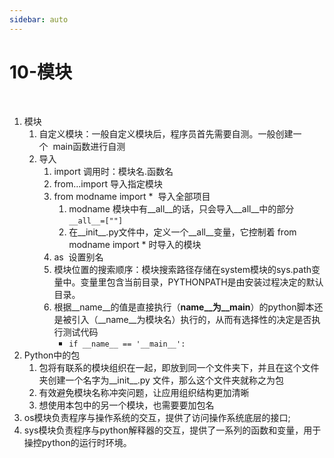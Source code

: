 ```yaml
---
sidebar: auto
---
```

# 10-模块

 
1. 模块
   1. 自定义模块：一般自定义模块后，程序员首先需要自测。一般创建一个  main函数进行自测
   2. 导入
      1. import  调用时：模块名.函数名
      2. from…import  导入指定模块
      3. from modname import *  导入全部项目
         1. modname 模块中有__all__的话，只会导入__all__中的部分 `__all__=[""]`
         2. 在__init__.py文件中，定义一个__all__变量，它控制着 from modname import * 时导入的模块
      4. as  设置别名
      5. 模块位置的搜索顺序：模块搜索路径存储在system模块的sys.path变量中。变量里包含当前目录，PYTHONPATH是由安装过程决定的默认目录。
      6. 根据__name__的值是直接执行（__name__为__main__）的python脚本还是被引入（__name__为模块名）执行的，从而有选择性的决定是否执行测试代码
         * `if __name__ == '__main__':`
2. Python中的包
   1. 包将有联系的模块组织在一起，即放到同一个文件夹下，并且在这个文件夹创建一个名字为__init__.py 文件，那么这个文件夹就称之为包
   2. 有效避免模块名称冲突问题，让应用组织结构更加清晰
   3. 想使用本包中的另一个模块，也需要要加包名
3. os模块负责程序与操作系统的交互，提供了访问操作系统底层的接口;
4. sys模块负责程序与python解释器的交互，提供了一系列的函数和变量，用于操控python的运行时环境。
